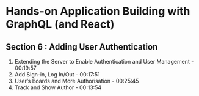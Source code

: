 # Hands-on Application Building with GraphQL (and React)

## Section 6 : Adding User Authentication

1. Extending the Server to Enable Authentication and User Management - 00:19:57
1. Add Sign-in, Log In/Out - 00:17:51
1. User’s Boards and More Authorisation - 00:25:45
1. Track and Show Author - 00:13:54
